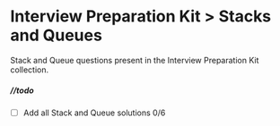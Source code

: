 # Interview Preparation Kit > Stacks and Queues

Stack and Queue questions present in the Interview Preparation Kit collection.

##### //todo

- [ ] Add all Stack and Queue solutions 0/6
